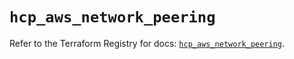 # `hcp_aws_network_peering`

Refer to the Terraform Registry for docs: [`hcp_aws_network_peering`](https://registry.terraform.io/providers/hashicorp/hcp/0.82.0/docs/resources/aws_network_peering).

